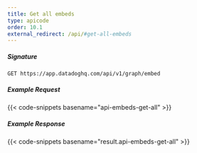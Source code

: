 ```yaml
---
title: Get all embeds
type: apicode
order: 10.1
external_redirect: /api/#get-all-embeds
---
```


##### Signature

`GET https://app.datadoghq.com/api/v1/graph/embed`

##### Example Request

{{< code-snippets basename="api-embeds-get-all" >}}

##### Example Response

{{< code-snippets basename="result.api-embeds-get-all" >}}
